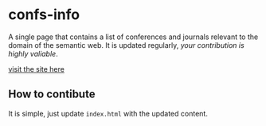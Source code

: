 # confs-info
A single page that contains a list of conferences and journals relevant to the domain of the semantic web. It is updated regularly, *your contribution is highly valiable*.

[visit the site here](https://oeg-upm.github.io/confs-info/)

## How to contibute
It is simple, just update `index.html` with the updated content.